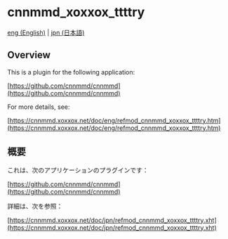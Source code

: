 # cnnmmd_xoxxox_ttttry

[eng (English)](#Overview) | [jpn (日本語)](#概要)

## Overview

This is a plugin for the following application:

[https://github.com/cnnmmd/cnnmmd](https://github.com/cnnmmd/cnnmmd)

For more details, see:

[https://cnnmmd.xoxxox.net/doc/eng/refmod_cnnmmd_xoxxox_ttttry.htm](https://cnnmmd.xoxxox.net/doc/eng/refmod_cnnmmd_xoxxox_ttttry.htm)

## 概要

これは、次のアプリケーションのプラグインです：

[https://github.com/cnnmmd/cnnmmd](https://github.com/cnnmmd/cnnmmd)

詳細は、次を参照：

[https://cnnmmd.xoxxox.net/doc/jpn/refmod_cnnmmd_xoxxox_ttttry.xht](https://cnnmmd.xoxxox.net/doc/jpn/refmod_cnnmmd_xoxxox_ttttry.xht)